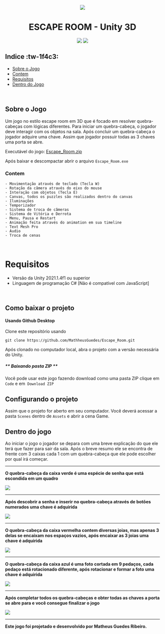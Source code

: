 <p align="center"><img src="https://i.ibb.co/HBt6XFt/Captura-de-tela-2021-04-30-010113.png" />
<h1 align="center">ESCAPE ROOM - Unity 3D</h1>
<p align="center">
  <img src="https://img.shields.io/badge/-Unity-000000?style=flat-square&logo=unity&logoColor=white" />
  <img src="https://img.shields.io/badge/-CSharp-239120?style=flat-square&logo=c-sharp&logoColor=white" />
</p>

## Indice :tw-1f4c3:
- [Sobre o Jogo](#Sobre-o-Jogo)
- [Contem](#Contem)
- [Requisitos](#Requisitos)
- [Dentro do Jogo](#Dentro-do-jogo)

<br>

## Sobre o Jogo

Um jogo no estilo escape room em 3D que é focado em resolver quebra-cabeças com lógicas diferentes.
Para iniciar um quebra-cabeça, o jogador deve interagir com os objetos na sala.
Após concluir um quebra-cabeça o jogador adquire uma chave.
Assim que jogador possuir todas as 3 chaves uma porta se abre.

Executável do jogo: [Escape_Room.zip](https://drive.google.com/file/d/1bz5TJd3nfxYNujGX3yvGKoCnR9o-yKBl/view?usp=sharing "Escape_Room.zip")

Após baixar e descompactar abrir o arquivo `Escape_Room.exe`



### Contem 
    - Movimentação através de teclado (Tecla W)
    - Rotação da câmera através do eixo do mouse    
    - Interação com objetos (Tecla E)
    - Canvas, todos os puzzles são realizados dentro do canvas
    - Iluminações
    - Temporizador
    - Sistema de troca de câmeras
    - Sistema de Vitória e Derrota
    - Menu, Pausa e Restart
    - Animação feita através do animation em sua timeline
    - Text Mesh Pro
    - Áudio
    - Troca de cenas

   
<br>
   
# Requisitos
- Versão da Unity 2021.1.4f1 ou superior
- Linguagem de programação C# [Não é compatível com JavaScript]
<br>

## Como baixar o projeto

#### Usando Github Desktop
Clone este repositório usando 
```
git clone https://github.com/MathheusGuedes/Escape_Room.git
```
Após clonado no computador local, abra o projeto com a versão necessária do Unity.

##### ** Baixando pasta ZIP ** 
Você pode usar este jogo fazendo download como uma pasta ZIP clique em `Code` e em` Download ZIP` 

## Configurando o projeto 

Assim que o projeto for aberto em seu computador.
Você deverá acessar a pasta `Scenes` dentro de `Assets` e abrir a cena Game.


## Dentro do jogo
Ao iniciar o jogo o jogador se depara com uma breve explicação do que ele terá que fazer para sair da sala. Após o breve resumo ele se encontra de frente com 3 caixas cada 1 com um quebra-cabeça que ele pode escolher por qual irá começar.

------------

**O quebra-cabeça da caixa verde é uma espécie de senha que está escondida em um quadro**

![](https://media.giphy.com/media/K7EVkjpAakcpajmLwj/giphy.gif)

------------

**Após descobrir a senha e inserir no quebra-cabeça através de botões numerados uma chave é adquirida**

![](https://media.giphy.com/media/Yoaa75gPzHec2fhNu8/giphy.gif)

------------

**O quebra-cabeça da caixa vermelha contem diversas joias, mas apenas 3 delas se encaixam nos espaços vazios, após encaixar as 3 joias uma chave é adquirida**

![](https://media.giphy.com/media/LRxTxmi5kHcaXduHo9/giphy.gif)


------------

**O quebra-cabeça da caixa azul é uma foto cortada em 9 pedaços, cada pedaço está rotacionado diferente, após rotacionar e formar a foto uma chave é adquirida**

![](https://media.giphy.com/media/vJUvMT85MWNbIFh0UD/giphy.gif)


------------

**Após completar todos os quebra-cabeças e obter todas as chaves a porta se abre para e você consegue finalizar o jogo**

![](https://media.giphy.com/media/mvnubjB4kbQralho4E/giphy.gif)

------------

**Este jogo foi projetado e desenvolvido por Matheus Guedes Ribeiro.**

